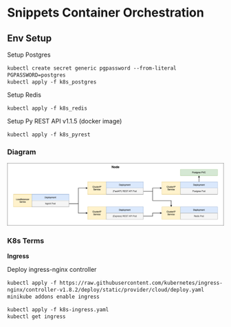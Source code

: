 # Snippets Container Orchestration

## Env Setup

Setup Postgres
```console
kubectl create secret generic pgpassword --from-literal PGPASSWORD=postgres
kubectl apply -f k8s_postgres
```

Setup Redis
```console
kubectl apply -f k8s_redis
```

Setup Py REST API v1.1.5 (docker image)
```console
kubectl apply -f k8s_pyrest
```

### Diagram

![Implementation Example](diagrams/k8s_setup.drawio.png)

### K8s Terms

**Ingress**

Deploy ingress-nginx controller
```console
kubectl apply -f https://raw.githubusercontent.com/kubernetes/ingress-nginx/controller-v1.8.2/deploy/static/provider/cloud/deploy.yaml
minikube addons enable ingress
```

```
kubectl apply -f k8s-ingress.yaml
kubectl get ingress
```
